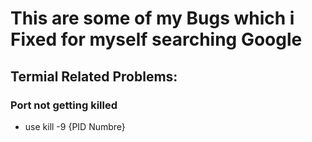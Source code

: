 # This are some of my Bugs which i Fixed for myself searching Google

## Termial Related Problems:

### Port not getting killed

- use kill -9 {PID Numbre}

